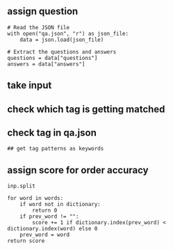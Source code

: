 ## assign question

    # Read the JSON file
    with open("qa.json", "r") as json_file:
        data = json.load(json_file)

    # Extract the questions and answers
    questions = data["questions"]
    answers = data["answers"]


## take input

## check which tag is getting matched 
## check tag in qa.json
    ## get tag patterns as keywords
## assign score for order accuracy 

    inp.split

    for word in words:
        if word not in dictionary:
            return 0
        if prev_word != "":
            score += 1 if dictionary.index(prev_word) < dictionary.index(word) else 0
        prev_word = word
    return score